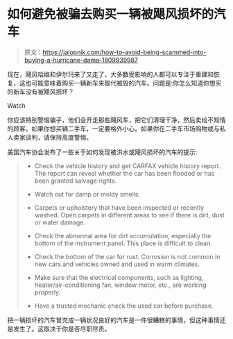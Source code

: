 # 如何避免被骗去购买一辆被飓风损坏的汽车

> 原文：<https://jalopnik.com/how-to-avoid-being-scammed-into-buying-a-hurricane-dama-1809939987>

现在，飓风哈维和伊尔玛来了又走了，大多数受影响的人都可以专注于重建和恢复，这也可能意味着购买一辆新车来取代被毁的汽车。问题是:你怎么知道你想买的新车没有被飓风损坏？

Watch

你应该特别警惕骗子，他们会开走那些飓风车，把它们清理干净，然后卖给不知情的顾客。如果你想买辆二手车，一定要格外小心。如果你在二手车市场购物或与私人卖家谈判，请保持高度警惕。

美国汽车协会发布了一些关于如何发现被洪水或飓风损坏的汽车的提示:

> *   Check the vehicle history and get CARFAX vehicle history report. The report can reveal whether the car has been flooded or has been granted salvage rights.
>     
> *   Watch out for damp or moldy smells.
>     
> *   Carpets or upholstery that have been inspected or recently washed. Open carpets in different areas to see if there is dirt, dust or water damage.
>     
> *   Check the abnormal area for dirt accumulation, especially the bottom of the instrument panel. This place is difficult to clean.
>     
> *   Check the bottom of the car for rust. Corrosion is not common in new cars and vehicles owned and used in warm climates.
>     
>     
> *   Make sure that the electrical components, such as lighting, heater/air-conditioning fan, window motor, etc., are working properly.
>     
> *   Have a trusted mechanic check the used car before purchase.

把一辆损坏的汽车冒充成一辆状况良好的汽车是一件很糟糕的事情，但这种事情还是发生了。这取决于你是否尽职尽责。